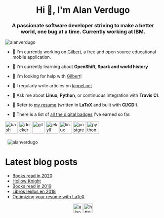<h1 align="center">Hi 👋, I'm Alan Verdugo</h1>
<h3 align="center">A passionate software developer striving to make a better world, one bug at a time. Currently working at IBM.</h3>

<p align="left">
    <img src="https://komarev.com/ghpvc/?username=alanverdugo" alt="alanverdugo" />
</p>

- 🔭 I'm currently working on [Gilbert](https://github.com/alanverdugo/gilbert), a free and open source educational mobile application.

- 🌱 I'm currently learning about **OpenShift, Spark and world history**

- 🤝 I'm looking for help with [Gilbert](https://github.com/alanverdugo/gilbert#how-to-contribute)!

- 📝 I regularly write articles on [kippel.net](http://kippel.net/)

- 💬 Ask me about **Linux**, **Python**, or continuous integration with **Travis CI**.

- 📄 Refer to [my resume](https://github.com/alanverdugo/resume/blob/master/cv.pdf) (written in **LaTeX** and built with **CI/CD**!).

- 🏅 There is a list of [all the digital badges](https://www.youracclaim.com/users/alan-verdugo/badges) I've earned so far.

<p align="left">
<img src="https://www.vectorlogo.zone/logos/gnu_bash/gnu_bash-icon.svg"
     alt="bash"
     width="40"
     height="40"/>
<img src="https://devicons.github.io/devicon/devicon.git/icons/docker/docker-original-wordmark.svg"
     alt="docker"
     width="40"
     height="40"/>
<img src="https://www.vectorlogo.zone/logos/git-scm/git-scm-icon.svg"
     alt="git"
     width="40"
     height="40"/>
<img src="https://www.vectorlogo.zone/logos/jekyllrb/jekyllrb-icon.svg"
     alt="jekyll"
     width="40"
     height="40"/>
<img src="https://devicons.github.io/devicon/devicon.git/icons/linux/linux-original.svg"
     alt="linux"
     width="40"
     height="40"/>
<img src="https://devicons.github.io/devicon/devicon.git/icons/postgresql/postgresql-original-wordmark.svg"
     alt="postgresql"
     width="40"
     height="40"/>
<img src="https://devicons.github.io/devicon/devicon.git/icons/python/python-original.svg"
     alt="python"
     width="40"
     height="40"/></p>

<p>&nbsp;
    <img align="center"
    src="https://github-readme-stats.vercel.app/api?username=alanverdugo&show_icons=true"
    alt="alanverdugo" />
</p>

# Latest blog posts

<!-- BLOG-POST-LIST:START -->
- [Books read in 2020](http://kippel.net/blog/zelda-botw)
- [Hollow Knight](http://kippel.net/blog/hollow-knight)
- [Books read in 2019](http://kippel.net/blog/books-2019)
- [Libros leídos en 2018](http://kippel.net/blog/libros-2018)
- [Optimizing your resume with LaTeX](http://kippel.net/blog/resume-latex)
<!-- BLOG-POST-LIST:END -->

<p align="center">
    <a href="https://linkedin.com/in/alanverdugo"
    target="blank">
    <img align="center"
        src="https://cdn.jsdelivr.net/npm/simple-icons@3.0.1/icons/linkedin.svg"
        alt="alanverdugo"
        height="30"
        width="30" />
    </a>
    <a href="http://kippel.net/"
       target="blank">
           <img align="center"
           src="https://cdn.jsdelivr.net/npm/simple-icons@3.0.1/icons/rss.svg"
           alt="http://kippel.net/"
           height="30"
           width="30" />
    </a>
</p>
